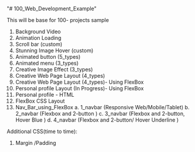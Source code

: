 "# 100_Web_Development_Example" 


This will be base for 100- projects sample

1. Background Video
2. Animation Loading
3. Scroll bar (custom)
4. Stunning Image Hover (custom)
5. Animated button (5_types)
6. Animated menu (3_types)
7. Creative Image Effect (3_types)
8. Creative Web Page Layout (4_types)
9. Creative Web Page Layout (4_types)- Using FlexBox
10. Personal profile Layout (In Progress)- Using FlexBox
11. Personal profile - HTML
12. FlexBox CSS Layout
13. Nav_Bar_using_FlexBox
	a. 1_navbar (Responsive Web/Mobile/Tablet)
	b. 2_navbar (Flexbox and 2-button )
	c. 3_navbar (Flexbox and 2-button, Hover Blue )
	d. 4_navbar (Flexbox and 2-button/ Hover Underline )

Additional CSS(time to time):
1. Margin /Padding